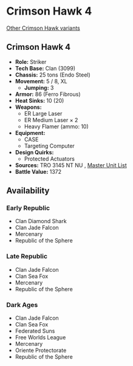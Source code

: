 # Crimson Hawk 4 

[Other Crimson Hawk variants](../crimson_hawk.md) 

## Crimson Hawk 4 

- **Role:** Striker 
- **Tech Base:** Clan (3099) 
- **Chassis:** 25 tons (Endo Steel) 
- **Movement:** 5 / 8, XL 
  - **Jumping:** 3 
- **Armor:** 86 (Ferro Fibrous) 
- **Heat Sinks:** 10 (20) 
- **Weapons:** 
  - ER Large Laser 
  - ER Medium Laser × 2 
  - Heavy Flamer (ammo: 10) 
- **Equipment:** 
  - CASE 
  - Targeting Computer 
- **Design Quirks:** 
  - Protected Actuators 
- **Sources:** TRO 3145 NT NU , [Master Unit List](http://masterunitlist.info/Unit/Details/6944/crimson-hawk-4) 
- **Battle Value:** 1372 

## Availability 

### Early Republic 

- Clan Diamond Shark 
- Clan Jade Falcon 
- Mercenary 
- Republic of the Sphere 

### Late Republic 

- Clan Jade Falcon 
- Clan Sea Fox 
- Mercenary 
- Republic of the Sphere 

### Dark Ages 

- Clan Jade Falcon 
- Clan Sea Fox 
- Federated Suns 
- Free Worlds League 
- Mercenary 
- Oriente Protectorate 
- Republic of the Sphere 

